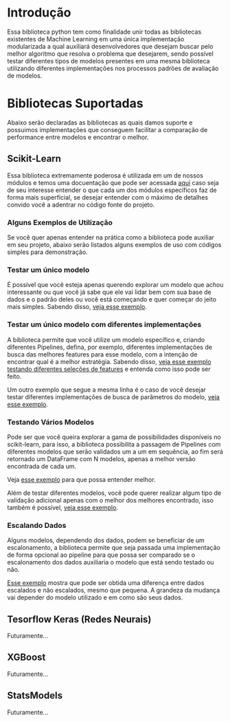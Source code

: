 # Introdução

Essa biblioteca python tem como finalidade unir todas as bibliotecas existentes de
Machine Learning em uma única implementação modularizada a qual auxiliará desenvolvedores
que desejam buscar pelo melhor algoritmo que resolva o problema que desejarem, sendo possível testar diferentes tipos de modelos presentes em uma mesma biblioteca utilizando
diferentes implementações nos processos padrões de avaliação de modelos.

# Bibliotecas Suportadas

Abaixo serão declaradas as bibliotecas as quais damos suporte e possuimos implementações
que conseguem facilitar a comparação de performance entre modelos e encontrar o melhor.

## Scikit-Learn

Essa biblioteca extremamente poderosa é utilizada em um de nossos módulos e temos uma
docuentação que pode ser acessada [aqui](https://github.com/nikolasluiz123/MLModelTunner/blob/master/scikit_learn/README.md)
caso seja de seu interesse entender o que cada um dos módulos específicos faz de forma mais superficial,
se desejar entender com o máximo de detalhes convido você a adentrar no código fonte do projeto.

### Alguns Exemplos de Utilização

Se você quer apenas entender na prática como a biblioteca pode auxiliar em seu projeto, abaixo
serão listados alguns exemplos de uso com códigos simples para demonstração.

### Testar um único modelo

É possível que você esteja apenas querendo explorar um modelo que achou interessante ou que
você já sabe que ele vai lidar bem com sua base de dados e o padrão deles ou você está começando
e quer começar do jeito mais simples. Sabendo disso, [veja esse exemplo](https://github.com/nikolasluiz123/MLModelTunner/blob/master/examples/scikit_learn/classification/one_estimator/testing_one_estimator.py).

### Testar um único modelo com diferentes implementações

A biblioteca permite que você utilize um modelo específico e, criando diferentes Pipelines,
defina, por exemplo, diferentes implementações de busca das melhores features para esse modelo,
com a intenção de encontrar qual é a melhor estratégia. Sabendo disso, [veja esse exemplo testando diferentes seleções de features](https://github.com/nikolasluiz123/MLModelTunner/blob/master/examples/scikit_learn/classification/feature_selection_for_one_estimator/testing_feature_selection_for_one_estimator.py)
e entenda como isso pode ser feito.

Um outro exemplo que segue a mesma linha é o caso de você desejar testar diferentes implementações
de busca de parâmetros do modelo, [veja esse exemplo](https://github.com/nikolasluiz123/MLModelTunner/blob/master/examples/scikit_learn/classification/exploring_hiper_params_of_one_estimator/testing_hiper_params_search.py).

### Testando Vários Modelos

Pode ser que você queira explorar a gama de possibilidades disponíveis no scikit-learn,
para isso, a biblioteca possibilita a passagem de Pipelines com diferentes modelos que
serão validados um a um em sequência, ao fim será retornado um DataFrame com N modelos,
apenas a melhor versão encontrada de cada um.

Veja [esse exemplo](https://github.com/nikolasluiz123/MLModelTunner/blob/master/examples/scikit_learn/classification/many_estimators/testing_search_best_estimator.py)
para que possa entender melhor.

Além de testar diferentes modelos, você pode querer realizar algum tipo de validação adicional
apenas com o melhor dos melhores encontrado, isso também é possível, [veja esse exemplo](https://github.com/nikolasluiz123/MLModelTunner/blob/master/examples/scikit_learn/classification/additional_validation/testing_models_with_additional_validation.py).

### Escalando Dados

Alguns modelos, dependendo dos dados, podem se beneficiar de um escalonamento, a biblioteca permite que seja passada
uma implementação de forma opcional ao pipeline para que possa ser comparado se o escalonamento dos dados auxiliaria o
modelo que está sendo testado ou não.

[Esse exemplo](https://github.com/nikolasluiz123/MLModelTunner/blob/master/examples/scikit_learn/regression/scaling_data/testing_scaling_data.py)
mostra que pode ser obtida uma diferença entre dados escalados e não escalados, mesmo que pequena. A grandeza da mudança
vai depender do modelo utilizado e em como são seus dados.

## Tesorflow Keras (Redes Neurais)

Futuramente...

## XGBoost

Futuramente...

## StatsModels

Futuramente...

